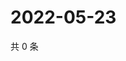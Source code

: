 # 2022-05-23

共 0 条

<!-- BEGIN WEIBO -->
<!-- 最后更新时间 Mon May 23 2022 07:13:32 GMT+0800 (China Standard Time) -->

<!-- END WEIBO -->
